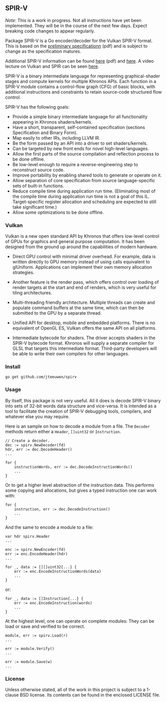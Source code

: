 ## SPIR-V

_Note_: This is a work in progress. Not all instructions have yet
been implemented. They will be in the course of the next few days.
Expect breaking code changes to appear regularly.

Package SPIR-V is a Go encoder/decoder for the Vulkan SPIR-V format.
This is based on the [preliminary specificationn][1] (pdf) and is subject to
change as the specification matures.

Additional SPIR-V information can be found [here][2] (pdf) and [here][3].
A video lecture on Vulkan and SPIR can be seen [here][4].

[1]: https://www.khronos.org/registry/spir-v/specs/1.0/SPIRV.pdf
[2]: https://www.khronos.org/registry/spir-v/
[3]: https://www.khronos.org/spir/
[4]: https://www.youtube.com/watch?v=qKbtrVEhaw8

SPIR-V is a binary intermediate language for representing graphical-shader
stages and compute kernels for multiple Khronos APIs. Each function in a SPIR-V
module contains a control-flow graph (CFG) of basic blocks, with additional
instructions and constraints to retain source-code structured flow control.

SPIR-V has the following goals:

* Provide a simple binary intermediate language for all functionality appearing in Khronos shaders/kernels.
* Have a short, transparent, self-contained specification (sections Specification and Binary Form).
* Map easily to other IRs, including LLVM IR.
* Be the form passed by an API into a driver to set shaders/kernels.
* Can be targeted by new front ends for novel high-level languages.
* Allow the first parts of the source compilation and reflection process to be done offline.
* Be low-level enough to require a reverse-engineering step to reconstruct source code.
* Improve portability by enabling shared tools to generate or operate on it.
* Allow separation of core specification from source language-specific sets of built-in functions.
* Reduce compile time during application run time. (Eliminating most of the compile time during application run time is not a goal of this IL. Target-specific register allocation and scheduling are expected to still take significant time.)
* Allow some optimizations to be done offline.


### Vulkan

Vulkan is a new open standard API by Khronos that offers low-level control of
GPUs for graphics and general purpose computation. It has been designed from
the ground up around the capabilities of modern hardware.

* Direct GPU control with minimal driver overhead. For example, data is written
  directly to GPU memory instead of using calls equivalent to glUniform.
  Applications can implement their own memory allocation strategies. 

* Another feature is the render pass, which offers control over loading of
  render targets at the start and end of renders, which is very useful for
  tiling architectures.

* Multi-threading friendly architecture.
  Multiple threads can create and populate command buffers at the same time,
  which can then be submitted to the GPU by a separate thread.

* Unified API for desktop, mobile and embedded platforms.
  There is no equivalent of OpenGL ES, Vulkan offers the same API on all platforms.

* Intermediate bytecode for shaders. The driver accepts shaders in the SPIR-V
  bytecode format. Khronos will supply a separate compiler for GLSL that
  targets this intermediate format. Third-party developers will be able to
  write their own compilers for other languages.


### Install

    go get github.com/jteeuwen/spirv


### Usage

By itself, this package is not very useful. All it does is decode SPIR-V
binary into sets of 32-bit words data structure and vice-versa. It is intended
as a tool to facilitate the creation of SPIR-V debugging tools, compilers,
and whatever else you may require.

Here is an sample on how to decode a module from a file.
The `Decoder` methods return either a `Header`, `[]uint32` or `Instruction`.

	// Create a decoder.
	dec := spirv.NewDecoder(fd)
	hdr, err := dec.DecodeHeader()
	...

	for {
		instructionWords, err := dec.DecodeInstructionWords()
		...
	}

Or to get a higher level abstraction of the instruction data.
This performs some copying and allocations, but gives a typed instruction
one can work with:

	for {
		instruction, err := dec.DecodeInstruction()
		...
	}


And the same to encode a module to a file:

	var hdr spirv.Header
	...

	enc := spirv.NewEncoder(fd)
	err := enc.EncodeHeader(hdr)
	...

	for _, data := [][]uint32{...} {
		err := enc.EncodeInstructionWords(data)
		...
	}

or:

	for _, data := []Instruction{...} {
		err := enc.EncodeInstruction(words)
		...
	}


At the highest level, one can operate on complete modules:
They can be load or save and verified to be correct.

	module, err := spirv.Load(r)
	...

	err := module.Verify()
	...

	err := module.Save(w)
	...


### License

Unless otherwise stated, all of the work in this project is subject to a
1-clause BSD license. Its contents can be found in the enclosed LICENSE file.

